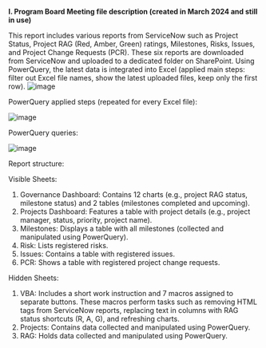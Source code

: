 **I. Program Board Meeting file description (created in March 2024 and still in use)**

This report includes various reports from ServiceNow such as Project Status, Project RAG (Red, Amber, Green) ratings, Milestones, Risks, Issues, and Project Change Requests (PCR). 
These six reports are downloaded from ServiceNow and uploaded to a dedicated folder on SharePoint. Using PowerQuery, the latest data is integrated into Excel (applied main steps: filter out Excel file names, show the latest uploaded files, keep only the first row).
![image](https://github.com/user-attachments/assets/cc658964-1892-4d7e-884b-5ffe49ae16c0)


PowerQuery applied steps (repeated for every Excel file):

![image](https://github.com/user-attachments/assets/740ec96e-0300-4da8-b2ca-e0e5502223c1)


PowerQuery queries:

![image](https://github.com/user-attachments/assets/a176e688-2a38-42ab-a990-2cdb7717043d)


Report structure:

Visible Sheets:
1. Governance Dashboard: Contains 12 charts (e.g., project RAG status, milestone status) and 2 tables (milestones completed and upcoming).
2. Projects Dashboard: Features a table with project details (e.g., project manager, status, priority, project name).
3. Milestones: Displays a table with all milestones (collected and manipulated using PowerQuery).
4. Risk: Lists registered risks.
5. Issues: Contains a table with registered issues.
6. PCR: Shows a table with registered project change requests.

Hidden Sheets:
1. VBA: Includes a short work instruction and 7 macros assigned to separate buttons. These macros perform tasks such as removing HTML tags from ServiceNow reports, replacing text in columns with RAG status shortcuts (R, A, G), and refreshing charts.
2. Projects: Contains data collected and manipulated using PowerQuery.
3. RAG: Holds data collected and manipulated using PowerQuery.
